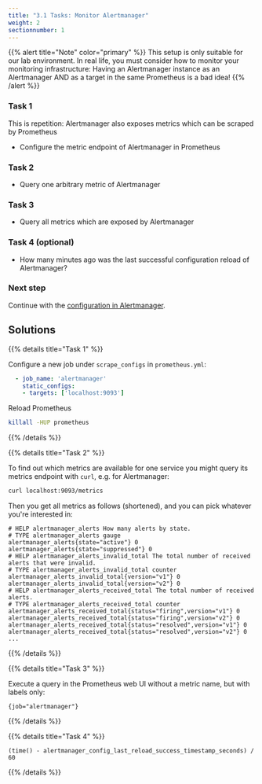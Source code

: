 ```yaml
---
title: "3.1 Tasks: Monitor Alertmanager"
weight: 2
sectionnumber: 1
---
```


{{% alert title="Note" color="primary" %}}
This setup is only suitable for our lab environment. In real life, you must consider how to monitor your monitoring infrastructure:
Having an Alertmanager instance as an Alertmanager AND as a target in the same Prometheus is a bad idea!
{{% /alert %}}

### Task 1

This is repetition: Alertmanager also exposes metrics which can be scraped by Prometheus

* Configure the metric endpoint of Alertmanager in Prometheus

### Task 2

* Query one arbitrary metric of Alertmanager

### Task 3

* Query all metrics which are exposed by Alertmanager

### Task 4 (optional)

* How many minutes ago was the last successful configuration reload of Alertmanager?

### Next step

Continue with the [configuration in Alertmanager](../../#configuration-in-alertmanager).

## Solutions

{{% details title="Task 1" %}}

Configure a new job under `scrape_configs` in `prometheus.yml`:
```yaml
  - job_name: 'alertmanager'
    static_configs:
    - targets: ['localhost:9093']
```

Reload Prometheus
```bash
killall -HUP prometheus
```


{{% /details %}}


{{% details title="Task 2" %}}

To find out which metrics are available for one service you might query its metrics endpoint with `curl`, e.g. for Alertmanager:

```bash
curl localhost:9093/metrics
```

Then you get all metrics as follows (shortened), and you can pick whatever you're interested in:

```
# HELP alertmanager_alerts How many alerts by state.
# TYPE alertmanager_alerts gauge
alertmanager_alerts{state="active"} 0
alertmanager_alerts{state="suppressed"} 0
# HELP alertmanager_alerts_invalid_total The total number of received alerts that were invalid.
# TYPE alertmanager_alerts_invalid_total counter
alertmanager_alerts_invalid_total{version="v1"} 0
alertmanager_alerts_invalid_total{version="v2"} 0
# HELP alertmanager_alerts_received_total The total number of received alerts.
# TYPE alertmanager_alerts_received_total counter
alertmanager_alerts_received_total{status="firing",version="v1"} 0
alertmanager_alerts_received_total{status="firing",version="v2"} 0
alertmanager_alerts_received_total{status="resolved",version="v1"} 0
alertmanager_alerts_received_total{status="resolved",version="v2"} 0
...
```
{{% /details %}}

{{% details title="Task 3" %}}

Execute a query in the Prometheus web UI without a metric name, but with labels only:
```promql
{job="alertmanager"}
```
{{% /details %}}

{{% details title="Task 4" %}}

```promql
(time() - alertmanager_config_last_reload_success_timestamp_seconds) / 60
```
{{% /details %}}
